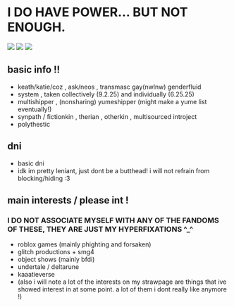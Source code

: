 # I DO HAVE POWER... BUT NOT ENOUGH.

![](https://i.postimg.cc/WzyRYwwy/tumblr-d78e27696a6d7eff4685aee981e4b2d4-a24cd9b0-100.webp) ![](https://i.postimg.cc/rpNB2k9t/tumblr-89d918a302070b9bde554ec744b05724-bb309028-100.webp) ![](https://i.postimg.cc/SKkPrPpx/tumblr-4e26c2c642f1599cefa4e1fc1a4695fb-ec231d88-100.webp)

## basic info !!

- keath/katie/coz , ask/neos , transmasc gay(nwlnw) genderfluid
- system , taken collectively (9.2.25) and individually (6.25.25)
- multishipper , (nonsharing) yumeshipper (might make a yume list eventually!)
- synpath / fictionkin , therian , otherkin , multisourced introject
- polythestic

## dni

- basic dni
- idk im pretty leniant, just dont be a butthead! i will not refrain from blocking/hiding :3

## main interests / please int !
### I DO NOT ASSOCIATE MYSELF WITH ANY OF THE FANDOMS OF THESE, THEY ARE JUST MY HYPERFIXATIONS ^_^
- roblox games (mainly phighting and forsaken)
- glitch productions + smg4
- object shows (mainly bfdi)
- undertale / deltarune
- kaaatieverse
- (also i will note a lot of the interests on my strawpage are things that ive showed interest in at some point. a lot of them i dont really like anymore !)
